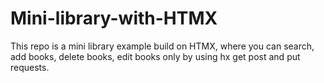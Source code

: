 # Mini-library-with-HTMX
This repo is a mini library example build on HTMX, where you can search, add books, delete books, edit books only by using hx get post and put requests.
